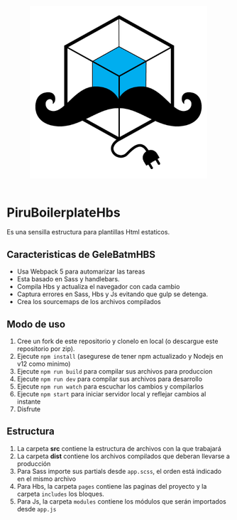 <p align="center">
  <br>
  <img width="400" src="./src/img/logo.png" alt="Awesome Bootstrap Logo">
  <br>
  <br>
</p>

<!-- ![Logo GeleBatmHBS](./src/img/logo.png) -->

# PiruBoilerplateHbs

Es una sensilla estructura para plantillas Html estaticos.

## Caracteristicas de GeleBatmHBS

* Usa Webpack 5 para automarizar las tareas
* Esta basado en Sass y handlebars.
* Compila Hbs y actualiza el navegador con cada cambio
* Captura errores en Sass, Hbs y Js evitando que gulp se detenga.
* Crea los sourcemaps de los archivos compilados

## Modo de uso

1. Cree un fork de este repositorio y clonelo en local (o descargue este repositorio por zip).
2. Ejecute `npm install` (asegurese de tener npm actualizado y Nodejs en v12 como minimo)
3. Ejecute `npm run build` para compilar sus archivos para produccion
4. Ejecute `npm run dev` para compilar sus archivos para desarrollo
5. Ejecute `npm run watch` para escuchar los cambios y compilarlos
6. Ejecute `npm start` para iniciar servidor local y reflejar cambios al instante
7. Disfrute

## Estructura

1. La carpeta **src** contiene la estructura de archivos con la que trabajará
2. La carpeta **dist** contiene los archivos compilados que deberan llevarse a producción
3. Para Sass importe sus partials desde `app.scss`, el orden está indicado en el mismo archivo
4. Para Hbs, la carpeta `pages` contiene las paginas del proyecto y la carpeta `includes` los bloques.
5. Para Js, la carpeta `modules` contiene los módulos que serán importados desde `app.js`